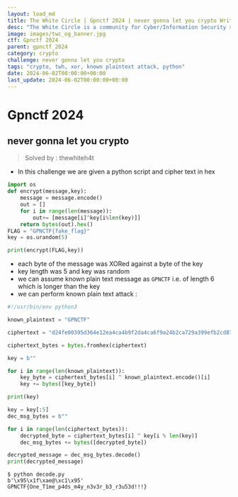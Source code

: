 ```yaml
---
layout: load_md
title: The White Circle | Gpnctf 2024 | never gonna let you crypto Writeup
desc: "The White Circle is a community for Cyber/Information Security students, enthusiasts and professionals. You can discuss anything related to Security, share your knowledge with others, get help when you need it and proceed further in your journey with amazing people from all over the world."
image: images/twc_og_banner.jpg
ctf: Gpnctf 2024
parent: gpnctf_2024
category: crypto
challenge: never gonna let you crypto
tags: "crypto, twh, xor, known plaintext attack, python"
date: 2024-06-02T00:00:00+00:00
last_update: 2024-06-02T00:00:00+00:00
---
```


<h1 class="heading card-title white-text">Gpnctf 2024</h1>

## never gonna let you crypto
> Solved by : thewhiteh4t


- In this challenge we are given a python script and cipher text in hex

```python
import os
def encrypt(message,key):
    message = message.encode()
    out = []
    for i in range(len(message)):
        out+= [message[i]^key[i%len(key)]]
    return bytes(out).hex()
FLAG = "GPNCTF{fake_flag}"
key = os.urandom(5)

print(encrypt(FLAG,key))
```

- each byte of the message was XORed against a byte of the key
- key length was 5 and key was random
- we can assume known plain text message as `GPNCTF` i.e. of length 6 which is longer than the key
- we can perform known plain text attack : 

```python
#!/usr/bin/env python3

known_plaintext = "GPNCTF"

ciphertext = "d24fe00395d364e12ea4ca4b9f2da4ca6f9a24b2ca729a399efb2cd873b3ca7d9d1fb3a66a9b73a5b43e8f3d"

ciphertext_bytes = bytes.fromhex(ciphertext)

key = b""

for i in range(len(known_plaintext)):
    key_byte = ciphertext_bytes[i] ^ known_plaintext.encode()[i]
    key += bytes([key_byte])

print(key)

key = key[:5]
dec_msg_bytes = b""

for i in range(len(ciphertext_bytes)):
    decrypted_byte = ciphertext_bytes[i] ^ key[i % len(key)]
    dec_msg_bytes += bytes([decrypted_byte])

decrypted_message = dec_msg_bytes.decode()
print(decrypted_message)
```

```
$ python decode.py
b'\x95\x1f\xae@\xc1\x95'
GPNCTF{One_T1me_p4ds_m4y_n3v3r_b3_r3u53d!!!}
```
